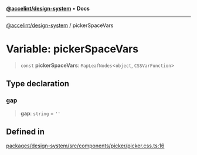 [**@accelint/design-system**](../README.md) • **Docs**

***

[@accelint/design-system](../README.md) / pickerSpaceVars

# Variable: pickerSpaceVars

> `const` **pickerSpaceVars**: `MapLeafNodes`\<`object`, `CSSVarFunction`\>

## Type declaration

### gap

> **gap**: `string` = `''`

## Defined in

[packages/design-system/src/components/picker/picker.css.ts:16](https://github.com/gohypergiant/standard-toolkit/blob/258694cea8ed8bbd956b3cf5da47c2c9debcf127/packages/design-system/src/components/picker/picker.css.ts#L16)
